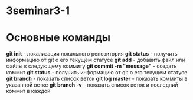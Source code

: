 # 3seminar3-1
# Основные команды
**git init** - локализация локального репозитория
**git status** - получить информацию от git о его текущем статусе 
**git add** - добавить файл или файлы к следующему коммиту 
**git commit -m "message"** - создать коммит
**git status** - получить информацию от git о его текущем статусе 
**git branch** - показать список веток 
**git log master** - показать коммиты в указанной ветке
**git branch -v** - показать список веток и последний коммит в каждой
